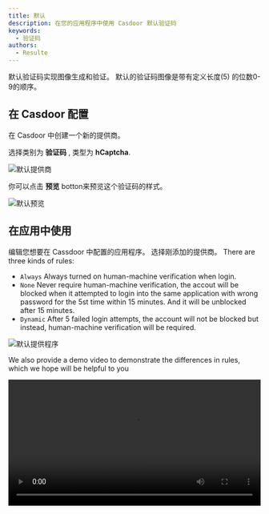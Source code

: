 ```yaml
---
title: 默认
description: 在您的应用程序中使用 Casdoor 默认验证码
keywords:
  - 验证码
authors:
  - Resulte
---
```


默认验证码实现图像生成和验证。 默认的验证码图像是带有定义长度(5) 的位数0-9的顺序。

## 在 Casdoor 配置

在 Casdoor 中创建一个新的提供商。

选择类别为  **验证码** , 类型为  **hCaptcha**.

![默认提供商](/img/providers/captcha/default_provider.png)

你可以点击 **预览** botton来预览这个验证码的样式。

![默认预览](/img/providers/captcha/default_preview.png)

## 在应用中使用

编辑您想要在 Cassdoor 中配置的应用程序。 选择刚添加的提供商。 There are three kinds of rules:

- `Always` Always turned on human-machine verification when login.
- `None` Never require human-machine verification, the accout will be blocked when it attempted to login into the same application with wrong password for the 5st time within 15 minutes. And it will be unblocked after 15 minutes.
- `Dynamic` After 5 failed login attempts, the account will not be blocked but instead, human-machine verification will be required.

![默认提供程序](/img/providers/captcha/default_provider_app.png)

We also provide a demo video to demonstrate the differences in rules, which we hope will be helpful to you

<video src="/video/provider/default_provider_app.mp4" controls="controls" width="100%"></video>

